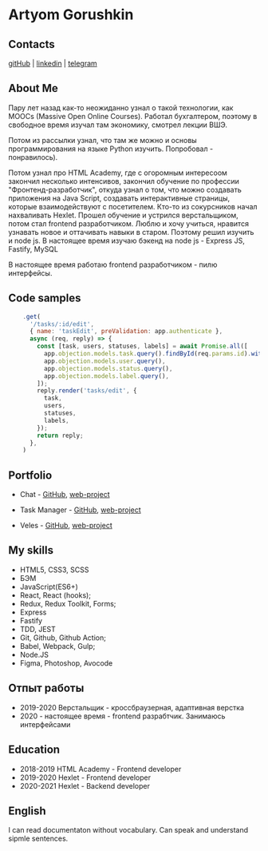 # Artyom Gorushkin

## Contacts

[gitHub](https://github.com/gorushkin) | [linkedin](https://www.linkedin.com/in/gorushkin/) | [telegram](http://t.me/artyomgorushkin)

## About Me

Пару лет назад как-то неожиданно узнал о такой технологии, как MOOCs (Massive Open Online Courses). Работал бухгалтером, поэтому в свободное время изучал там экономику, смотрел лекции ВШЭ.

Потом из рассылки узнал, что там же можно и основы программирования на языке Python изучить. Попробовал - понравилось).

Потом узнал про HTML Academy, где с огоромным интересоом закончил несколько интенсивов, закончил обучение по профессии "Фронтенд-разработчик", откуда узнал о том, что можно создавать приложения на Java Script, создавать интерактивные страницы, которые взаимодействуют с посетителем. Кто-то из сокурсников начал нахваливать Hexlet. Прошел обучение и устрился верстальщиком, потом стал frontend разработчиком. Люблю и хочу учиться, нравится узнавать новое и оттачивать навыки в старом. Поэтому решил изучить и node js. В настоящее время изучаю бэкенд на node js - Express JS, Fastify, MySQL

В настоящее время работаю frontend разработчиком - пилю интерфейсы.

## Code samples

```javascript
    .get(
      '/tasks/:id/edit',
      { name: 'taskEdit', preValidation: app.authenticate },
      async (req, reply) => {
        const [task, users, statuses, labels] = await Promise.all([
          app.objection.models.task.query().findById(req.params.id).withGraphJoined('labels'),
          app.objection.models.user.query(),
          app.objection.models.status.query(),
          app.objection.models.label.query(),
        ]);
        reply.render('tasks/edit', {
          task,
          users,
          statuses,
          labels,
        });
        return reply;
      },
    )
```

## Portfolio

* Chat - [GitHub](https://github.com/gorushkin/frontend-project-lvl4), [web-project](https://polar-thicket-77600.herokuapp.com/)

* Task Manager - [GitHub](https://github.com/gorushkin/taskmanager), [web-project](https://taskmanager-gav.herokuapp.com/)

* Veles - [GitHub](https://github.com/gorushkin/veles), [web-project](https://gorushkin.github.io/veles/)

## My skills

* HTML5, CSS3, SCSS
* БЭМ
* JavaScript(ES6+)
* React, React (hooks);
* Redux, Redux Toolkit, Forms;
* Express
* Fastify
* TDD, JEST
* Git, Github, Github Action;
* Babel, Webpack, Gulp;
* Node.JS
* Figma, Photoshop, Avocode

## Отпыт работы

* 2019-2020 Верстальщик - кроссбраузерная, адаптивная верстка
* 2020 - настоящее время - frontend разрабтчик. Занимаюсь интерфейсами

## Education

* 2018-2019 HTML Academy - Frontend developer
* 2019-2020 Hexlet - Frontend developer
* 2020-2021 Hexlet - Backend developer

## English

I can read documentaton without vocabulary. Can speak and understand sipmle sentences.